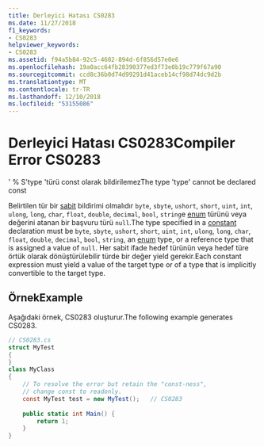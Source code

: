 ```yaml
---
title: Derleyici Hatası CS0283
ms.date: 11/27/2018
f1_keywords:
- CS0283
helpviewer_keywords:
- CS0283
ms.assetid: f94a5b84-92c5-4602-894d-6f856d57e0e6
ms.openlocfilehash: 19a0acc64fb28390377ed3f73e0b19c779f67a90
ms.sourcegitcommit: ccd8c36b0d74d99291d41aceb14cf98d74dc9d2b
ms.translationtype: MT
ms.contentlocale: tr-TR
ms.lasthandoff: 12/10/2018
ms.locfileid: "53155086"
---
```

# <a name="compiler-error-cs0283"></a><span data-ttu-id="99662-102">Derleyici Hatası CS0283</span><span class="sxs-lookup"><span data-stu-id="99662-102">Compiler Error CS0283</span></span>
<span data-ttu-id="99662-103">' % S'type 'türü const olarak bildirilemez</span><span class="sxs-lookup"><span data-stu-id="99662-103">The type 'type' cannot be declared const</span></span>  
  
<span data-ttu-id="99662-104">Belirtilen tür bir [sabit](../language-reference/keywords/const.md) bildirimi olmalıdır `byte`, `sbyte`, `ushort`, `short`, `uint`, `int`, `ulong`, `long`, `char`, `float`, `double`, `decimal`, `bool`, `string`e [enum](../language-reference/keywords/enum.md) türünü veya değerini atanan bir başvuru türü `null`.</span><span class="sxs-lookup"><span data-stu-id="99662-104">The type specified in a [constant](../language-reference/keywords/const.md) declaration must be `byte`, `sbyte`, `ushort`, `short`, `uint`, `int`, `ulong`, `long`, `char`, `float`, `double`, `decimal`, `bool`, `string`, an [enum](../language-reference/keywords/enum.md) type, or a reference type that is assigned a value of `null`.</span></span> <span data-ttu-id="99662-105">Her sabit ifade hedef türünün veya hedef türe örtük olarak dönüştürülebilir türde bir değer yield gerekir.</span><span class="sxs-lookup"><span data-stu-id="99662-105">Each constant expression must yield a value of the target type or of a type that is implicitly convertible to the target type.</span></span>  
  
## <a name="example"></a><span data-ttu-id="99662-106">Örnek</span><span class="sxs-lookup"><span data-stu-id="99662-106">Example</span></span>  
 <span data-ttu-id="99662-107">Aşağıdaki örnek, CS0283 oluşturur.</span><span class="sxs-lookup"><span data-stu-id="99662-107">The following example generates CS0283.</span></span>  
  
```csharp  
// CS0283.cs  
struct MyTest  
{  
}  
class MyClass   
{  
    // To resolve the error but retain the "const-ness",  
    // change const to readonly.  
    const MyTest test = new MyTest();   // CS0283  
  
    public static int Main() {  
        return 1;  
    }  
}  
```
